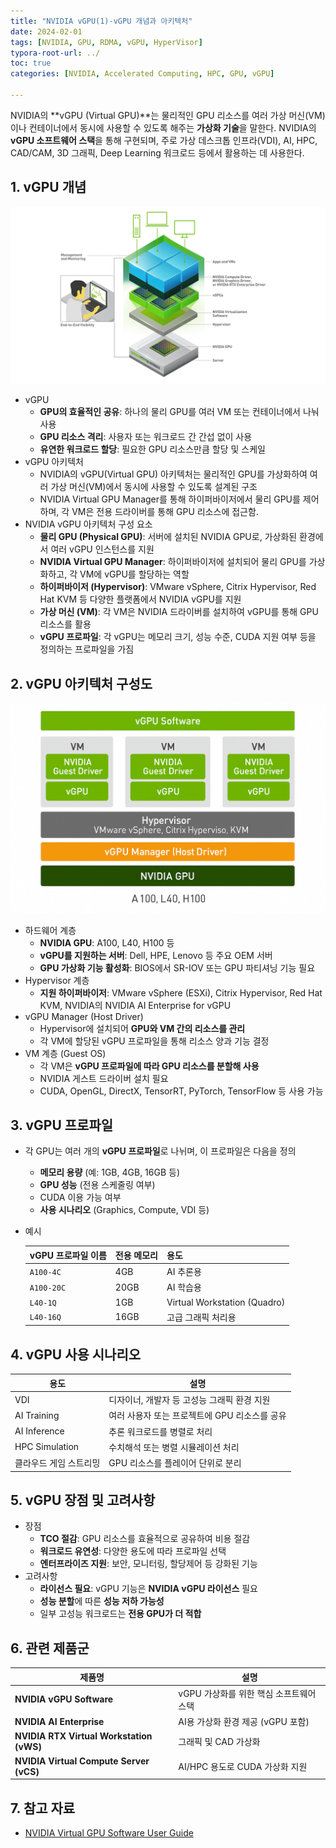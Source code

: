 ```yaml
---
title: "NVIDIA vGPU(1)-vGPU 개념과 아키텍처"
date: 2024-02-01
tags: [NVIDIA, GPU, RDMA, vGPU, HyperVisor]
typora-root-url: ../
toc: true
categories: [NVIDIA, Accelerated Computing, HPC, GPU, vGPU]

---
```


NVIDIA의 **vGPU (Virtual GPU)**는 물리적인 GPU 리소스를 여러 가상 머신(VM)이나 컨테이너에서 동시에 사용할 수 있도록 해주는 **가상화 기술**을 말한다. NVIDIA의 **vGPU 소프트웨어 스택**을 통해 구현되며, 주로 가상 데스크톱 인프라(VDI), AI, HPC, CAD/CAM, 3D 그래픽, Deep Learning 워크로드 등에서 활용하는 데 사용한다.



## 1. vGPU 개념

![그림 - vGPU 전체 다이어그램](/../images/2023-11/vGPU-02.png)

* vGPU
  * **GPU의 효율적인 공유**: 하나의 물리 GPU를 여러 VM 또는 컨테이너에서 나눠 사용
  * **GPU 리소스 격리**: 사용자 또는 워크로드 간 간섭 없이 사용
  * **유연한 워크로드 할당**: 필요한 GPU 리소스만큼 할당 및 스케일
* vGPU 아키텍처
  * NVIDIA의 vGPU(Virtual GPU) 아키텍처는 물리적인 GPU를 가상화하여 여러 가상 머신(VM)에서 동시에 사용할 수 있도록 설계된 구조
  * NVIDIA Virtual GPU Manager를 통해 하이퍼바이저에서 물리 GPU를 제어하며, 각 VM은 전용 드라이버를 통해 GPU 리소스에 접근함.
* NVIDIA vGPU 아키텍처 구성 요소
  * **물리 GPU (Physical GPU)**: 서버에 설치된 NVIDIA GPU로, 가상화된 환경에서 여러 vGPU 인스턴스를 지원
  * **NVIDIA Virtual GPU Manager**: 하이퍼바이저에 설치되어 물리 GPU를 가상화하고, 각 VM에 vGPU를 할당하는 역할
  * **하이퍼바이저 (Hypervisor)**: VMware vSphere, Citrix Hypervisor, Red Hat KVM 등 다양한 플랫폼에서 NVIDIA vGPU를 지원
  * **가상 머신 (VM)**: 각 VM은 NVIDIA 드라이버를 설치하여 vGPU를 통해 GPU 리소스를 활용
  * **vGPU 프로파일**: 각 vGPU는 메모리 크기, 성능 수준, CUDA 지원 여부 등을 정의하는 프로파일을 가짐



## 2. vGPU 아키텍처 구성도

![그림 2 - vGPU 아키텍처](/../images/2023-11/vGPU-01.png)

* 하드웨어 계층
  * **NVIDIA GPU**: A100, L40, H100 등
  * **vGPU를 지원하는 서버**: Dell, HPE, Lenovo 등 주요 OEM 서버
  * **GPU 가상화 기능 활성화**: BIOS에서 SR-IOV 또는 GPU 파티셔닝 기능 필요
* Hypervisor 계층
  * **지원 하이퍼바이저**: VMware vSphere (ESXi), Citrix Hypervisor, Red Hat KVM, NVIDIA의 NVIDIA AI Enterprise for vGPU 
* vGPU Manager (Host Driver)
  * Hypervisor에 설치되어 **GPU와 VM 간의 리소스를 관리**
  * 각 VM에 할당된 vGPU 프로파일을 통해 리소스 양과 기능 결정
* VM 계층 (Guest OS)
  * 각 VM은 **vGPU 프로파일에 따라 GPU 리소스를 분할해 사용**
  * NVIDIA 게스트 드라이버 설치 필요
  * CUDA, OpenGL, DirectX, TensorRT, PyTorch, TensorFlow 등 사용 가능



## 3. vGPU 프로파일

* 각 GPU는 여러 개의 **vGPU 프로파일**로 나뉘며, 이 프로파일은 다음을 정의

  * **메모리 용량** (예: 1GB, 4GB, 16GB 등)
  * **GPU 성능** (전용 스케줄링 여부)
  * CUDA 이용 가능 여부
  * **사용 시나리오** (Graphics, Compute, VDI 등)

* 예시

  | vGPU 프로파일 이름 | 전용 메모리 | 용도                         |
  | ------------------ | ----------- | ---------------------------- |
  | `A100-4C`          | 4GB         | AI 추론용                    |
  | `A100-20C`         | 20GB        | AI 학습용                    |
  | `L40-1Q`           | 1GB         | Virtual Workstation (Quadro) |
  | `L40-16Q`          | 16GB        | 고급 그래픽 처리용           |



## 4. vGPU 사용 시나리오

| 용도                   | 설명                                          |
| ---------------------- | --------------------------------------------- |
| VDI                    | 디자이너, 개발자 등 고성능 그래픽 환경 지원   |
| AI Training            | 여러 사용자 또는 프로젝트에 GPU 리소스를 공유 |
| AI Inference           | 추론 워크로드를 병렬로 처리                   |
| HPC Simulation         | 수치해석 또는 병렬 시뮬레이션 처리            |
| 클라우드 게임 스트리밍 | GPU 리소스를 플레이어 단위로 분리             |



## 5. vGPU 장점 및 고려사항

* 장점
  * **TCO 절감**: GPU 리소스를 효율적으로 공유하여 비용 절감
  * **워크로드 유연성**: 다양한 용도에 따라 프로파일 선택
  * **엔터프라이즈 지원**: 보안, 모니터링, 할당제어 등 강화된 기능
* 고려사항
  * **라이선스 필요**: vGPU 기능은 **NVIDIA vGPU 라이선스** 필요
  * **성능 분할**에 따른 **성능 저하 가능성**
  * 일부 고성능 워크로드는 **전용 GPU가 더 적합**



## 6. 관련 제품군

| 제품명                                   | 설명                                    |
| ---------------------------------------- | --------------------------------------- |
| **NVIDIA vGPU Software**                 | vGPU 가상화를 위한 핵심 소프트웨어 스택 |
| **NVIDIA AI Enterprise**                 | AI용 가상화 환경 제공 (vGPU 포함)       |
| **NVIDIA RTX Virtual Workstation (vWS)** | 그래픽 및 CAD 가상화                    |
| **NVIDIA Virtual Compute Server (vCS)**  | AI/HPC 용도로 CUDA 가상화 지원          |



## 7. 참고 자료

* [NVIDIA Virtual GPU Software User Guide](https://docs.nvidia.com/vgpu/13.0/grid-vgpu-user-guide/index.html)